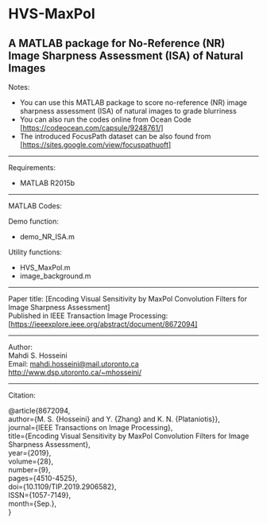 # HVS-MaxPol
A MATLAB package for No-Reference (NR) Image Sharpness Assessment (ISA) of Natural Images
----------------------------------------------------------------
Notes:  
-	You can use this MATLAB package to score no-reference (NR) image sharpness assessment (ISA) of natural images to grade blurriness 
- You can also run the codes online from Ocean Code [https://codeocean.com/capsule/9248761/] 
- The introduced FocusPath dataset can be also found from [https://sites.google.com/view/focuspathuoft]
----------------------------------------------------------------
Requirements:
- MATLAB R2015b

----------------------------------------------------------------
MATLAB Codes:

Demo function:  
-	demo_NR_ISA.m 

Utility functions:  
-	HVS_MaxPol.m 
-	image_background.m 

----------------------------------------------------------------  
Paper title: [Encoding Visual Sensitivity by MaxPol Convolution Filters for Image Sharpness Assessment]  
Published in IEEE Transaction Image Processing: [https://ieeexplore.ieee.org/abstract/document/8672094]  

----------------------------------------------------------------
Author:  
Mahdi S. Hosseini  
Email: mahdi.hosseini@mail.utoronto.ca  
http://www.dsp.utoronto.ca/~mhosseini/  

----------------------------------------------------------------
Citation:

@article{8672094,   
author={M. S. {Hosseini} and Y. {Zhang} and K. N. {Plataniotis}},   
journal={IEEE Transactions on Image Processing},   
title={Encoding Visual Sensitivity by MaxPol Convolution Filters for Image Sharpness Assessment},   
year={2019},   
volume={28},   
number={9},  
pages={4510-4525},   
doi={10.1109/TIP.2019.2906582},   
ISSN={1057-7149},   
month={Sep.},   
} 
